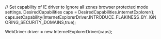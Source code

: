 // Set capability of IE driver to Ignore all zones browser protected mode settings.
DesiredCapabilities caps = DesiredCapabilities.internetExplorer();
caps.setCapability(InternetExplorerDriver.INTRODUCE_FLAKINESS_BY_IGNORING_SECURITY_DOMAINS,true);

WebDriver driver = new InternetExplorerDriver(caps);
